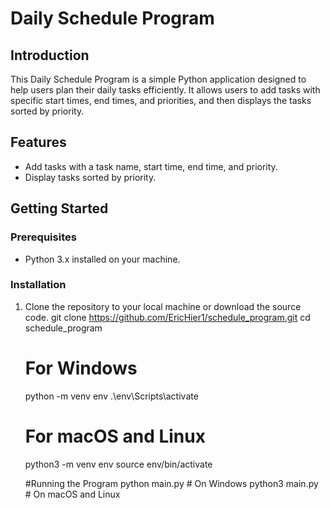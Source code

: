# Daily Schedule Program

## Introduction
This Daily Schedule Program is a simple Python application designed to help users plan their daily tasks efficiently. It allows users to add tasks with specific start times, end times, and priorities, and then displays the tasks sorted by priority.

## Features
- Add tasks with a task name, start time, end time, and priority.
- Display tasks sorted by priority.

## Getting Started

### Prerequisites
- Python 3.x installed on your machine.

### Installation
1. Clone the repository to your local machine or download the source code.
    git clone https://github.com/EricHier1/schedule_program.git
    cd schedule_program

    # For Windows
    python -m venv env
    .\env\Scripts\activate

    # For macOS and Linux
    python3 -m venv env
    source env/bin/activate

    #Running the Program
    python main.py  # On Windows
    python3 main.py  # On macOS and Linux


